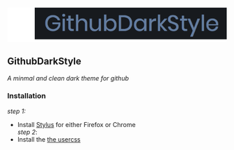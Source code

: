 ![](assets/gds.png)
## GithubDarkStyle
*A minmal and clean dark theme for github*

### Installation

*step 1:*  
* Install [Stylus]() for either Firefox or Chrome   
*step 2*:  
* Install the [the usercss](https://github.com/Ziyadsk/GithubDarkStyle/blob/master/styles/githubDarkStyle.user.css)

